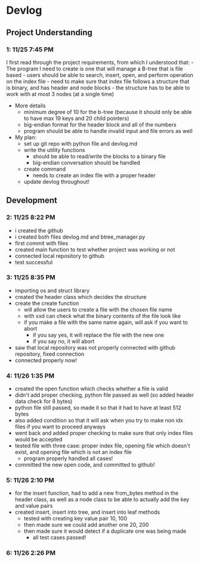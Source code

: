 # Devlog


## Project Understanding
### 1: 11/25 7:45 PM

I first read through the project requirements, from which I understood that:
    - The program I need to create is one that will manage a B-tree that is file based
    - users should be able to search, insert, open, and perform operation on the index file
    - need to make sure that index file follows a structure that is binary, and has header and node blocks
    - the structure has to be able to work with at most 3 nodes (at a single time)
- More details
    - minimum degree of 10 for the b-tree (because it should only be able to have max 19 keys and 20 child pointers)
    - big-endian format for the header block and all of the numbers
    - program should be able to handle invalid input and file errors as well
- My plan:
    - set up git repo with python file and devlog.md
    - write the utility functions
        - should be able to read/write the blocks to a binary file
        - big-endian conversation should be handled
    - create command
        - needs to create an index file with a proper header
    - update devlog throughout!

## Development
### 2: 11/25 8:22 PM

- i created the github
- i created both files devlog.md and btree_manager.py
- first commit with files
- created main function to test whether project was working or not
- connected local repository to github
- test successful

### 3: 11/25 8:35 PM

- importing os and struct library
- created the header class which decides the structure
- create the create function
    - will allow the users to create a file with the chosen file name
    - with xxd can check what the binary contents of the file look like
    - if you make a file with the same name again, will ask if you want to abort
        - if you say yes, it will replace the file with the new one
        - if you say no, it will abort
- saw that local repository was not properly connected with github repository, fixed connection
- connected properly now!

### 4: 11/26 1:35 PM
- created the open function which checks whether a file is valid
- didn't add proper checking, python file passed as well (so added header data check for 8 bytes)
- python file still passed, so made it so that it had to have at least 512 bytes
- also added condition so that it will ask when you try to make non idx files if you want to proceed anyways
- went back and added proper checking to make sure that only index files would be accepted
- tested file with three case: proper index file, opening file which doesn't exist, and opening file which is not an index file
    - program properly handled all cases! 
- committed the new open code, and committed to github!

### 5: 11/26 2:10 PM
- for the insert function, had to add a new from_bytes method in the header class, as well as a node class to be able to actually add the key and value pairs
- created insert, insert into tree, and insert into leaf methods
    - tested with creating key value pair 10, 100
    - then made sure we could add another one 20, 200
    - then made sure it would detect if a duplicate one was being made
        - all test cases passed!

### 6: 11/26 2:26 PM
